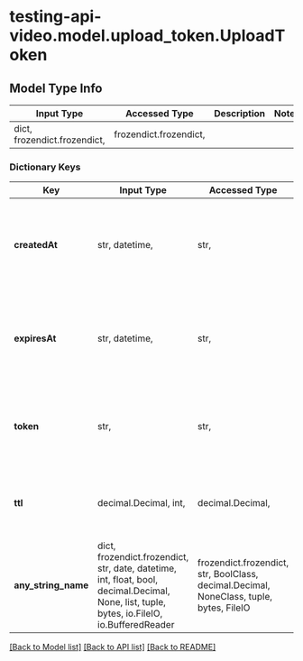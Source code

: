 # testing-api-video.model.upload_token.UploadToken

## Model Type Info
Input Type | Accessed Type | Description | Notes
------------ | ------------- | ------------- | -------------
dict, frozendict.frozendict,  | frozendict.frozendict,  |  | 

### Dictionary Keys
Key | Input Type | Accessed Type | Description | Notes
------------ | ------------- | ------------- | ------------- | -------------
**createdAt** | str, datetime,  | str,  | When the token was created, displayed in ISO-8601 format. | [optional] value must conform to RFC-3339 date-time
**expiresAt** | str, datetime,  | str,  | When the token expires, displayed in ISO-8601 format. | [optional] value must conform to RFC-3339 date-time
**token** | str,  | str,  | The unique identifier for the token you will use to authenticate an upload. | [optional] 
**ttl** | decimal.Decimal, int,  | decimal.Decimal,  | Time-to-live - how long the upload token is valid for. | [optional] 
**any_string_name** | dict, frozendict.frozendict, str, date, datetime, int, float, bool, decimal.Decimal, None, list, tuple, bytes, io.FileIO, io.BufferedReader | frozendict.frozendict, str, BoolClass, decimal.Decimal, NoneClass, tuple, bytes, FileIO | any string name can be used but the value must be the correct type | [optional]

[[Back to Model list]](../../README.md#documentation-for-models) [[Back to API list]](../../README.md#documentation-for-api-endpoints) [[Back to README]](../../README.md)

